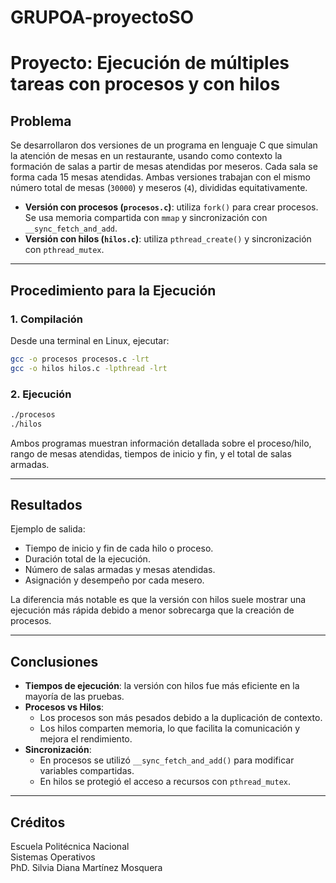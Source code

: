 # GRUPOA-proyectoSO


# Proyecto: Ejecución de múltiples tareas con procesos y con hilos

## Problema

Se desarrollaron dos versiones de un programa en lenguaje C que simulan la atención de mesas en un restaurante, usando como contexto la formación de salas a partir de mesas atendidas por meseros. Cada sala se forma cada 15 mesas atendidas. Ambas versiones trabajan con el mismo número total de mesas (`30000`) y meseros (`4`), divididas equitativamente.

- **Versión con procesos (`procesos.c`)**: utiliza `fork()` para crear procesos. Se usa memoria compartida con `mmap` y sincronización con `__sync_fetch_and_add`.
- **Versión con hilos (`hilos.c`)**: utiliza `pthread_create()` y sincronización con `pthread_mutex`.

---

## Procedimiento para la Ejecución

### 1. Compilación

Desde una terminal en Linux, ejecutar:

```bash
gcc -o procesos procesos.c -lrt
gcc -o hilos hilos.c -lpthread -lrt
```

### 2. Ejecución

```bash
./procesos
./hilos
```

Ambos programas muestran información detallada sobre el proceso/hilo, rango de mesas atendidas, tiempos de inicio y fin, y el total de salas armadas.

---

## Resultados

Ejemplo de salida:

- Tiempo de inicio y fin de cada hilo o proceso.
- Duración total de la ejecución.
- Número de salas armadas y mesas atendidas.
- Asignación y desempeño por cada mesero.

La diferencia más notable es que la versión con hilos suele mostrar una ejecución más rápida debido a menor sobrecarga que la creación de procesos.

---

## Conclusiones

- **Tiempos de ejecución**: la versión con hilos fue más eficiente en la mayoría de las pruebas.
- **Procesos vs Hilos**:
  - Los procesos son más pesados debido a la duplicación de contexto.
  - Los hilos comparten memoria, lo que facilita la comunicación y mejora el rendimiento.
- **Sincronización**:
  - En procesos se utilizó `__sync_fetch_and_add()` para modificar variables compartidas.
  - En hilos se protegió el acceso a recursos con `pthread_mutex`.

---

## Créditos

Escuela Politécnica Nacional  
Sistemas Operativos  
PhD. Silvia Diana Martínez Mosquera  
